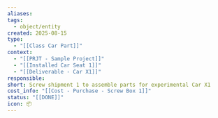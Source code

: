 ```yaml
---
aliases:
tags:
  - object/entity
created: 2025-08-15
type:
  - "[[Class Car Part]]"
context:
  - "[[PRJT - Sample Project]]"
  - "[[Installed Car Seat 1]]"
  - "[[Deliverable - Car X1]]"
responsible:
short: Screw shipment 1 to assemble parts for experimental Car X1
cost_info: "[[Cost - Purchase - Screw Box 1]]"
status: "[[DONE]]"
icon: 📦
---
```


